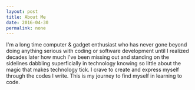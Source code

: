 ```yaml
---
layout: post
title: About Me
date: 2016-04-30
permalink: none
---
```


I'm a long time computer & gadget enthusiast who has never gone beyond doing anything serious with coding or software development until I realized decades later how much I've been missing out and standing on the sidelines dabbling superficially in technology knowing so little about the magic that makes technology tick.
I crave to create and express myself through the codes I write.  This is my journey to find myself in learning to code.